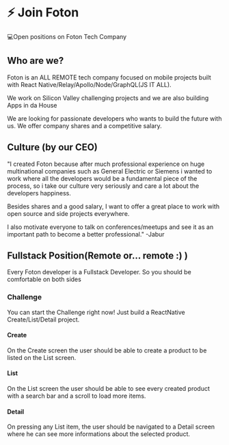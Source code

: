 # :zap: Join Foton
💻Open positions on Foton Tech Company

## Who are we?
Foton is an ALL REMOTE tech company focused on mobile projects built with React Native/Relay/Apollo/Node/GraphQL(JS IT ALL).

We work on Silicon Valley challenging projects and we are also building Apps in da House

We are looking for passionate developers who wants to build the future with us.
We offer company shares and a competitive salary.

## Culture (by our CEO)
"I created Foton because after much professional experience on huge multinational companies such as General Electric or Siemens i wanted to work where all the developers would be a fundamental piece of the process, so i take our culture very seriously and care a lot about the developers happiness.

Besides shares and a good salary, I want to offer a great place to work with open source and side projects everywhere.

I also motivate everyone to talk on conferences/meetups and see it as an important path to become a better professional." -Jabur

## Fullstack Position(Remote or... remote :) )

Every Foton developer is a Fullstack Developer. So you should be comfortable on both sides

### Challenge

You can start the Challenge right now! Just build a ReactNative Create/List/Detail project.

#### Create
On the Create screen the user should be able to create a product to be listed on the List screen.

#### List
On the List screen the user should be able to see every created product with a search bar and a scroll to load more items.

#### Detail
On pressing any List item, the user should be navigated to a Detail screen where he can see more informations about the selected product.


